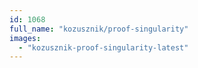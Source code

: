 ```yaml
---
id: 1068
full_name: "kozusznik/proof-singularity"
images: 
  - "kozusznik-proof-singularity-latest"
---
```

